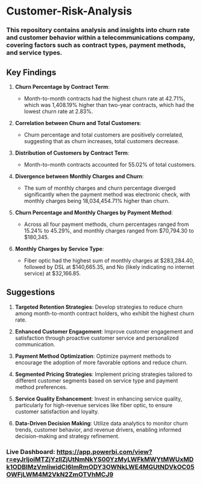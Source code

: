 # Customer-Risk-Analysis
### This repository contains analysis and insights into churn rate and customer behavior within a telecommunications company, covering factors such as contract types, payment methods, and service types.

## Key Findings

1. **Churn Percentage by Contract Term**:
   - Month-to-month contracts had the highest churn rate at 42.71%, which was 1,408.19% higher than two-year contracts, which had the lowest churn rate at 2.83%.

2. **Correlation between Churn and Total Customers**:
   - Churn percentage and total customers are positively correlated, suggesting that as churn increases, total customers decrease.

3. **Distribution of Customers by Contract Term**:
   - Month-to-month contracts accounted for 55.02% of total customers.

4. **Divergence between Monthly Charges and Churn**:
   - The sum of monthly charges and churn percentage diverged significantly when the payment method was electronic check, with monthly charges being 18,034,454.71% higher than churn.

5. **Churn Percentage and Monthly Charges by Payment Method**:
   - Across all four payment methods, churn percentages ranged from 15.24% to 45.29%, and monthly charges ranged from $70,794.30 to $180,345.

6. **Monthly Charges by Service Type**:
   - Fiber optic had the highest sum of monthly charges at $283,284.40, followed by DSL at $140,665.35, and No (likely indicating no internet service) at $32,166.85.


## Suggestions

1. **Targeted Retention Strategies**: Develop strategies to reduce churn among month-to-month contract holders, who exhibit the highest churn rate.

2. **Enhanced Customer Engagement**: Improve customer engagement and satisfaction through proactive customer service and personalized communication.

3. **Payment Method Optimization**: Optimize payment methods to encourage the adoption of more favorable options and reduce churn.

4. **Segmented Pricing Strategies**: Implement pricing strategies tailored to different customer segments based on service type and payment method preferences.

5. **Service Quality Enhancement**: Invest in enhancing service quality, particularly for high-revenue services like fiber optic, to ensure customer satisfaction and loyalty.

6. **Data-Driven Decision Making**: Utilize data analytics to monitor churn trends, customer behavior, and revenue drivers, enabling informed decision-making and strategy refinement.
   

### Live Dashboard: https://app.powerbi.com/view?r=eyJrIjoiMTZjYzllZjUtNmNkYS00YzMyLWFkMWYtMWUxMDk1ODBlMzVmIiwidCI6ImRmODY3OWNkLWE4MGUtNDVkOC05OWFjLWM4M2VkN2ZmOTVhMCJ9

